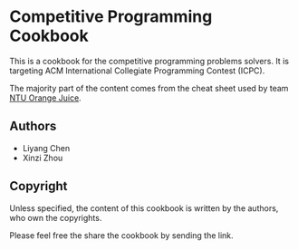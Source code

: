 # Competitive Programming Cookbook

This is a cookbook for the competitive programming problems solvers. It is targeting ACM International Collegiate Programming Contest (ICPC).

The majority part of the content comes from the cheat sheet used by team [NTU Orange Juice][ntu-orange-juice].

## Authors

* Liyang Chen
* Xinzi Zhou

## Copyright

Unless specified, the content of this cookbook is written by the authors, who own the copyrights.

Please feel free the share the cookbook by sending the link.

[ntu-orange-juice]: https://github.com/ntuorangejuice/cheat-sheet